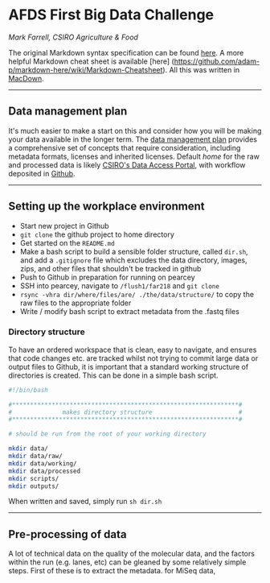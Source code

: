 # AFDS First Big Data Challenge
*Mark Farrell, CSIRO Agriculture & Food*

The original Markdown syntax specification can be found [here](http://daringfireball.net/projects/markdown/syntax).
A more helpful Markdown cheat sheet is available [here] (https://github.com/adam-p/markdown-here/wiki/Markdown-Cheatsheet). All this was written in [MacDown](https://macdown.uranusjr.com/).

___

## Data management plan
It's much easier to make a start on this and consider how you will be making your data available in the longer term. The [data management plan](https://confluence.csiro.au/display/RDM/Research+Data+Planner) provides a comprehensive set of concepts that require consideration, including metadata formats, licenses and inherited licenses. Default *home* for the raw and processed data is likely [CSIRO's Data Access Portal](https://data.csiro.au/dap/home?execution=e1s1), with workflow deposited in [Github](https://github.com/).

___

## Setting up the workplace environment
* Start new project in Github
* `git clone` the github project to home directory
* Get started on the `README.md`
* Make a bash script to build a sensible folder structure, called `dir.sh`, and add a `.gitignore` file which excludes the data directory, images, zips, and other files that shouldn't be tracked in github
* Push to Github in preparation for running on pearcey
* SSH into pearcey, navigate to `/flush1/far218` and `git clone`
* `rsync -vhra dir/where/files/are/ ./the/data/structure/` to copy the raw files to the appropriate folder
* Write / modify bash script to extract metadata from the .fastq files



### Directory structure
To have an ordered workspace that is clean, easy to navigate, and ensures that code changes etc. are tracked whilst not trying to commit large data or output files to Github, it is important that a standard working structure of directories is created. This can be done in a simple bash script. 

```sh
#!/bin/bash

#***************************************************************#
#              makes directory structure                        #
#***************************************************************#

# should be run from the root of your working directory

mkdir data/
mkdir data/raw/
mkdir data/working/
mkdir data/processed
mkdir scripts/
mkdir outputs/
```
When written and saved, simply run `sh dir.sh`
___

## Pre-processing of data
A lot of technical data on the quality of the molecular data, and the factors within the run (e.g. lanes, etc) can be gleaned by some relatively simple steps. First of these is to extract the metadata. for MiSeq data,  


